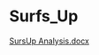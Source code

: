 # Surfs_Up

[SursUp Analysis.docx](https://github.com/Roman1229/Surfs_Up/files/9478920/SursUp.Analysis.docx)
